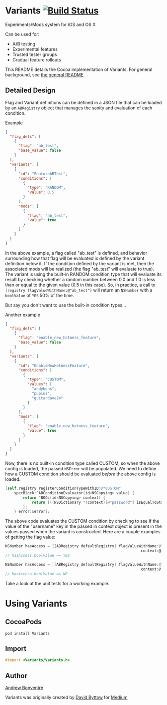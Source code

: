 Variants [![Build Status](https://travis-ci.org/andybons/ABVariants.svg?branch=master)](https://travis-ci.org/andybons/ABVariants)
========
Experiments/Mods system for iOS and OS X

Can be used for:
+ A/B testing
+ Experimental features
+ Trusted tester groups
+ Gradual feature rollouts

This README details the Cocoa implementation of Variants. For general background, see [the general README](https://github.com/Medium/variants/).

## Detailed Design

Flag and Variant definitions can be defined in a JSON file that can be loaded by an `ABRegistry` object that manages the sanity and evaluation of each condition.

Example
```json
{
  "flag_defs": [
    {
      "flag": "ab_test",
      "base_value": false
    }
  ],
  "variants": [
    {
      "id": "FeatureABTest",
      "conditions": [
        {
          "type": "RANDOM",
          "value": 0.5
        }
      ],
      "mods": [
        {
          "flag": "ab_test",
          "value": true
        }
      ]
    }
  ]
}
```

In the above example, a flag called "ab_test" is defined, and behavior surrounding how that flag will be evaluated is defined by the variant definition below it. If the condition defined by the variant is met, then the associated mods will be realized (the flag "ab_test" will evaluate to true). The variant is using the built-in RANDOM condition type that will evaluate its result by checking whether a random number between 0.0 and 1.0 is less than or equal to the given value (0.5 in this case). So, in practice, a call to `[registry flagValueWithName:@"ab_test"]` will return an `NSNumber` with a `boolValue` of `YES` 50% of the time.

But say you don't want to use the built-in condition types...

Another example
```json
{
  "flag_defs": [
    {
      "flag": "enable_new_hotness_feature",
      "base_value": false
    }
  ],
  "variants": [
    {
      "id": "EnableNewHotnessFeature",
      "conditions": [
        {
          "type": "CUSTOM",
          "values": [
            "andybons",
            "pupius",
            "guitardave24"
          ]
        }
      ],
      "mods": [
        {
          "flag": "enable_new_hotness_feature",
          "value": true
        }
      ]
    }
  ]
}
```

Now, there is no built-in condition type called CUSTOM, so when the above config is loaded, the passed `NSError` will be populated. We need to define how a CUSTOM condition should be evaluated _before_ the above config is loaded.

```objective-c
[self.registry registerConditionTypeWithID:@"CUSTOM"
    specBlock:^ABConditionEvaluator(id<NSCopying> value) {
        return ^BOOL(id<NSCopying> context) {
            return [((NSDictionary *)context)[@"password"] isEqualToString:(NSString *)value];
        };
    } error:&error];
```

The above code evaluates the CUSTOM condition by checking to see if the value of the "username" key in the passed in context object is present in the values passed when the variant is constructed. Here are a couple examples of getting the flag value:

```objective-c
NSNumber hasAccess = [[ABRegistry defaultRegistry] flagValueWithName:@"enable_new_hotness_feature"
                                                             context:@{@"username": @"andybons"}];
// hasAccess.boolValue == YES

NSNumber hasAccess = [[ABRegistry defaultRegistry] flagValueWithName:@"enable_new_hotness_feature"
                                                             context:@{@"username": @"tessr"}];
// hasAccess.boolValue == NO
```

Take a look at the unit tests for a working example.

# Using Variants

## CocoaPods

```shell
pod install Variants
```

## Import
```objective-c
#import <Variants/Variants.h>
```

## Author

[Andrew Bonventre](https://github.com/andybons)

Variants was originally created by [David Byttow](https://github.com/guitardave24) for [Medium](https://github.com/Medium/variants)
